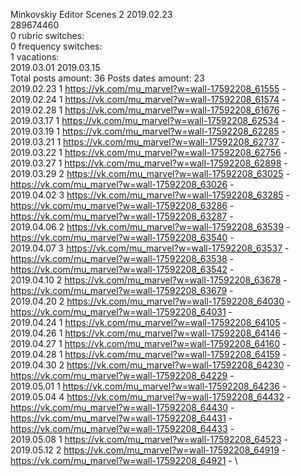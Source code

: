 Minkovskiy	Editor Scenes 2 2019.02.23\
289674460\
0 rubric switches:\
0 frequency switches:\
1 vacations:\
2019.03.01 2019.03.15 \
Total posts amount: 36	Posts dates amount: 23\
2019.02.23 1 https://vk.com/mu_marvel?w=wall-17592208_61555 - \
2019.02.24 1 https://vk.com/mu_marvel?w=wall-17592208_61574 - \
2019.02.28 1 https://vk.com/mu_marvel?w=wall-17592208_61676 - \
2019.03.17 1 https://vk.com/mu_marvel?w=wall-17592208_62534 - \
2019.03.19 1 https://vk.com/mu_marvel?w=wall-17592208_62285 - \
2019.03.21 1 https://vk.com/mu_marvel?w=wall-17592208_62737 - \
2019.03.22 1 https://vk.com/mu_marvel?w=wall-17592208_62756 - \
2019.03.27 1 https://vk.com/mu_marvel?w=wall-17592208_62898 - \
2019.03.29 2 https://vk.com/mu_marvel?w=wall-17592208_63025 - https://vk.com/mu_marvel?w=wall-17592208_63026 - \
2019.04.02 3 https://vk.com/mu_marvel?w=wall-17592208_63285 - https://vk.com/mu_marvel?w=wall-17592208_63286 - https://vk.com/mu_marvel?w=wall-17592208_63287 - \
2019.04.06 2 https://vk.com/mu_marvel?w=wall-17592208_63539 - https://vk.com/mu_marvel?w=wall-17592208_63540 - \
2019.04.07 3 https://vk.com/mu_marvel?w=wall-17592208_63537 - https://vk.com/mu_marvel?w=wall-17592208_63538 - https://vk.com/mu_marvel?w=wall-17592208_63542 - \
2019.04.10 2 https://vk.com/mu_marvel?w=wall-17592208_63678 - https://vk.com/mu_marvel?w=wall-17592208_63679 - \
2019.04.20 2 https://vk.com/mu_marvel?w=wall-17592208_64030 - https://vk.com/mu_marvel?w=wall-17592208_64031 - \
2019.04.24 1 https://vk.com/mu_marvel?w=wall-17592208_64105 - \
2019.04.26 1 https://vk.com/mu_marvel?w=wall-17592208_64146 - \
2019.04.27 1 https://vk.com/mu_marvel?w=wall-17592208_64160 - \
2019.04.28 1 https://vk.com/mu_marvel?w=wall-17592208_64159 - \
2019.04.30 2 https://vk.com/mu_marvel?w=wall-17592208_64230 - https://vk.com/mu_marvel?w=wall-17592208_64229 - \
2019.05.01 1 https://vk.com/mu_marvel?w=wall-17592208_64236 - \
2019.05.04 4 https://vk.com/mu_marvel?w=wall-17592208_64432 - https://vk.com/mu_marvel?w=wall-17592208_64430 - https://vk.com/mu_marvel?w=wall-17592208_64431 - https://vk.com/mu_marvel?w=wall-17592208_64433 - \
2019.05.08 1 https://vk.com/mu_marvel?w=wall-17592208_64523 - \
2019.05.12 2 https://vk.com/mu_marvel?w=wall-17592208_64919 - https://vk.com/mu_marvel?w=wall-17592208_64921 - \
